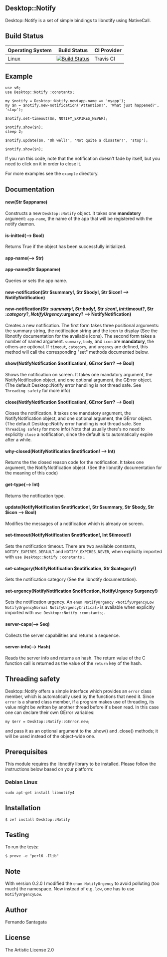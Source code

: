 ## Desktop::Notify

Desktop::Notify is a set of simple bindings to libnotify using NativeCall.

## Build Status

| Operating System  |   Build Status  | CI Provider |
| ----------------- | --------------- | ----------- |
| Linux             | [![Build Status](https://travis-ci.org/frithnanth/perl6-Desktop-Notify.svg?branch=master)](https://travis-ci.org/frithnanth/perl6-Desktop-Notify)  | Travis CI |

## Example

```Perl6
use v6;
use Desktop::Notify :constants;

my $notify = Desktop::Notify.new(app-name => 'myapp');
my $n = $notify.new-notification('Attention!', 'What just happened?', 'stop');

$notify.set-timeout($n, NOTIFY_EXPIRES_NEVER);

$notify.show($n);
sleep 2;

$notify.update($n, 'Oh well!', 'Not quite a disaster!', 'stop');

$notify.show($n);
```

If you run this code, note that the notification doesn't fade by itself,
but you need to click on it in order to close it.

For more examples see the `example` directory.

## Documentation

#### new(Str $appname)

Constructs a new `Desktop::Notify` object. It takes one **mandatory** argument:
`app-name`, the name of the app that will be registered with the notify dæmon.

#### is-initted(--> Bool)

Returns True if the object has been successfully initialized.

#### app-name(--> Str)
#### app-name(Str $appname)

Queries or sets the app name.

#### new-notification(Str $summary!, Str $body!, Str $icon! --> NotifyNotification)
#### new-notification(Str :$summary!, Str :$body!, Str :$icon!, Int :$timeout?, Str :$category?, NotifyUrgency :$urgency?  --> NotifyNotification)

Creates a new notification.
The first form takes three positional arguments: the summary string, the notification string and
the icon to display (See the libnotify documentation for the available icons).
The second form takes a number of named argument. `summary`, `body`, and `icon` are **mandatory**,
the others are optional. If `timeout`, `category`, and `urgency` are defined, this method will call
the corresponding "set" methods documented below.

#### show(NotifyNotification $notification!, GError $err? --> Bool)

Shows the notification on screen. It takes one mandatory argument, the
NotifyNotification object, and one optional argument, the GError object.
(The default Desktop::Notify error handling is not thread safe. See `Threading safety`
for more info)

#### close(NotifyNotification $notification!, GError $err? --> Bool)

Closes the notification. It takes one mandatory argument, the NotifyNotification
object, and one optional argument, the GError object. (The default
Desktop::Notify error handling is not thread safe. See `Threading safety` for
more info)
Note that usually there's no need to explicitly `close` a notification, since
the default is to automatically expire after a while.

#### why-closed(NotifyNotification $notification! --> Int)

Returns the the closed reason code for the notification. It takes one argument,
the NotifyNotification object. (See the libnotify documentation for the meaning of
this code)

#### get-type(--> Int)

Returns the notification type.

#### update(NotifyNotification $notification!, Str $summary, Str $body, Str $icon --> Bool)

Modifies the messages of a notification which is already on screen.

#### set-timeout(NotifyNotification $notification!, Int $timeout!)

Sets the notification timeout. There are two available constants,
`NOTIFY_EXPIRES_DEFAULT` and `NOTIFY_EXPIRES_NEVER`, when explicitly imported
with `use Desktop::Notify :constants;`.

#### set-category(NotifyNotification $notification, Str $category!)

Sets the notification category (See the libnotify documentation).

#### set-urgency(NotifyNotification $notification, NotifyUrgency $urgency!)

Sets the notification urgency. An `enum NotifyUrgency <NotifyUrgencyLow NotifyUrgencyNormal NotifyUrgencyCritical>`
is available when explicitly imported with `use Desktop::Notify :constants;`.

#### server-caps(--> Seq)

Collects the server capabilities and returns a sequence.

#### server-info(--> Hash)

Reads the server info and returns an hash. The return value of the C function call is
returned as the value of the `return` key of the hash.

## Threading safety

Desktop::Notify offers a simple interface which provides an `error` class member,
which is automatically used by the functions that need it.
Since `error` is a shared class member, if a program makes use of threading, its value
might be written by another thread before it's been read.
In this case one can declare their own GError variables:

```
my $err = Desktop::Notify::GError.new;
```

and pass it as an optional argument to the .show() and .close() methods; it will be
used instead of the object-wide one.

## Prerequisites
This module requires the libnotify library to be installed. Please follow the
instructions below based on your platform:

### Debian Linux

```
sudo apt-get install libnotify4
```

## Installation

```
$ zef install Desktop::Notify
```

## Testing

To run the tests:

```
$ prove -e "perl6 -Ilib"
```

## Note

With version 0.2.0 I modified the `enum NotifyUrgency` to avoid polluting (too much) the namespace.
Now instead of e.g. `low`, one has to use `NotifyUrgencyLow`.

## Author

Fernando Santagata

## License

The Artistic License 2.0
